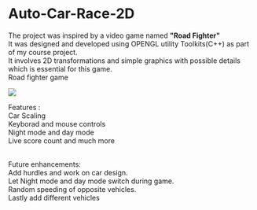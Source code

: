 # Auto-Car-Race-2D
The project was inspired by a video game named <strong>"Road Fighter" </strong><br/>
It was designed and developed using OPENGL utility Toolkits(C++) as part of my course project. <br/>
It involves 2D transformations and simple graphics with possible details which is essential for this game. <br/>
Road fighter game<br/>

<img src="https://encrypted-tbn3.gstatic.com/images?q=tbn:ANd9GcSL0lGhAyS5y0WDGKpyxpeM-vET1cJ4np-NOecs_7ibzDw58AAsCX_CNJA0mA" />


Features : <br/>
Car Scaling<br/>
Keyborad and mouse controls<br/>
Night mode and day mode<br/>
Live score count and much more<br/>
<br/>

Future enhancements: <br/>
Add hurdles and work on car design. <br/>
Let Night mode and day mode switch during game. <br/>
Random speeding of opposite vehicles. <br/>
Lastly add different vehicles<br/>
